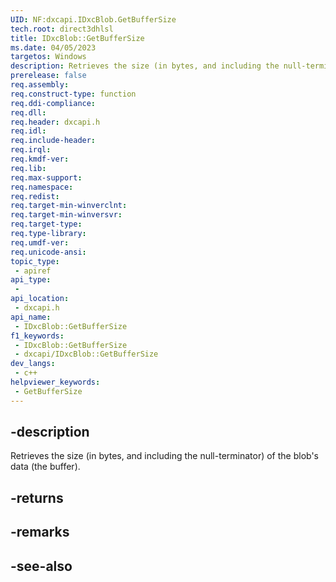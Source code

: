 ```yaml
---
UID: NF:dxcapi.IDxcBlob.GetBufferSize
tech.root: direct3dhlsl
title: IDxcBlob::GetBufferSize
ms.date: 04/05/2023
targetos: Windows
description: Retrieves the size (in bytes, and including the null-terminator) of the blob's data.
prerelease: false
req.assembly: 
req.construct-type: function
req.ddi-compliance: 
req.dll: 
req.header: dxcapi.h
req.idl: 
req.include-header: 
req.irql: 
req.kmdf-ver: 
req.lib: 
req.max-support: 
req.namespace: 
req.redist: 
req.target-min-winverclnt: 
req.target-min-winversvr: 
req.target-type: 
req.type-library: 
req.umdf-ver: 
req.unicode-ansi: 
topic_type:
 - apiref
api_type:
 - 
api_location:
 - dxcapi.h
api_name:
 - IDxcBlob::GetBufferSize
f1_keywords:
 - IDxcBlob::GetBufferSize
 - dxcapi/IDxcBlob::GetBufferSize
dev_langs:
 - c++
helpviewer_keywords:
 - GetBufferSize
---
```


## -description

Retrieves the size (in bytes, and including the null-terminator) of the blob's data (the buffer).

## -returns

## -remarks

## -see-also
